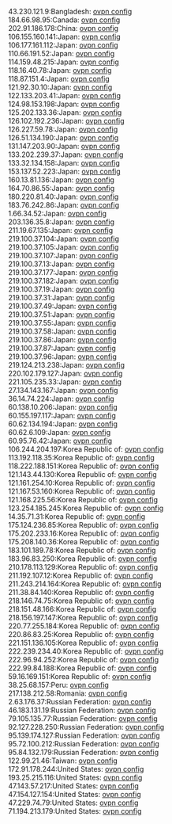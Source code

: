 43.230.121.9:Bangladesh: [ovpn config](vpn/43_230_121_9.ovpn)  
184.66.98.95:Canada: [ovpn config](vpn/184_66_98_95.ovpn)  
202.91.186.178:China: [ovpn config](vpn/202_91_186_178.ovpn)  
106.155.160.141:Japan: [ovpn config](vpn/106_155_160_141.ovpn)  
106.177.161.112:Japan: [ovpn config](vpn/106_177_161_112.ovpn)  
110.66.191.52:Japan: [ovpn config](vpn/110_66_191_52.ovpn)  
114.159.48.215:Japan: [ovpn config](vpn/114_159_48_215.ovpn)  
118.16.40.78:Japan: [ovpn config](vpn/118_16_40_78.ovpn)  
118.87.151.4:Japan: [ovpn config](vpn/118_87_151_4.ovpn)  
121.92.30.10:Japan: [ovpn config](vpn/121_92_30_10.ovpn)  
122.133.203.41:Japan: [ovpn config](vpn/122_133_203_41.ovpn)  
124.98.153.198:Japan: [ovpn config](vpn/124_98_153_198.ovpn)  
125.202.133.36:Japan: [ovpn config](vpn/125_202_133_36.ovpn)  
126.102.192.236:Japan: [ovpn config](vpn/126_102_192_236.ovpn)  
126.227.59.78:Japan: [ovpn config](vpn/126_227_59_78.ovpn)  
126.51.134.190:Japan: [ovpn config](vpn/126_51_134_190.ovpn)  
131.147.203.90:Japan: [ovpn config](vpn/131_147_203_90.ovpn)  
133.202.239.37:Japan: [ovpn config](vpn/133_202_239_37.ovpn)  
133.32.134.158:Japan: [ovpn config](vpn/133_32_134_158.ovpn)  
153.137.52.223:Japan: [ovpn config](vpn/153_137_52_223.ovpn)  
160.13.81.136:Japan: [ovpn config](vpn/160_13_81_136.ovpn)  
164.70.86.55:Japan: [ovpn config](vpn/164_70_86_55.ovpn)  
180.220.81.40:Japan: [ovpn config](vpn/180_220_81_40.ovpn)  
183.76.242.86:Japan: [ovpn config](vpn/183_76_242_86.ovpn)  
1.66.34.52:Japan: [ovpn config](vpn/1_66_34_52.ovpn)  
203.136.35.8:Japan: [ovpn config](vpn/203_136_35_8.ovpn)  
211.19.67.135:Japan: [ovpn config](vpn/211_19_67_135.ovpn)  
219.100.37.104:Japan: [ovpn config](vpn/219_100_37_104.ovpn)  
219.100.37.105:Japan: [ovpn config](vpn/219_100_37_105.ovpn)  
219.100.37.107:Japan: [ovpn config](vpn/219_100_37_107.ovpn)  
219.100.37.13:Japan: [ovpn config](vpn/219_100_37_13.ovpn)  
219.100.37.177:Japan: [ovpn config](vpn/219_100_37_177.ovpn)  
219.100.37.182:Japan: [ovpn config](vpn/219_100_37_182.ovpn)  
219.100.37.19:Japan: [ovpn config](vpn/219_100_37_19.ovpn)  
219.100.37.31:Japan: [ovpn config](vpn/219_100_37_31.ovpn)  
219.100.37.49:Japan: [ovpn config](vpn/219_100_37_49.ovpn)  
219.100.37.51:Japan: [ovpn config](vpn/219_100_37_51.ovpn)  
219.100.37.55:Japan: [ovpn config](vpn/219_100_37_55.ovpn)  
219.100.37.58:Japan: [ovpn config](vpn/219_100_37_58.ovpn)  
219.100.37.86:Japan: [ovpn config](vpn/219_100_37_86.ovpn)  
219.100.37.87:Japan: [ovpn config](vpn/219_100_37_87.ovpn)  
219.100.37.96:Japan: [ovpn config](vpn/219_100_37_96.ovpn)  
219.124.213.238:Japan: [ovpn config](vpn/219_124_213_238.ovpn)  
220.102.179.127:Japan: [ovpn config](vpn/220_102_179_127.ovpn)  
221.105.235.33:Japan: [ovpn config](vpn/221_105_235_33.ovpn)  
27.134.143.167:Japan: [ovpn config](vpn/27_134_143_167.ovpn)  
36.14.74.224:Japan: [ovpn config](vpn/36_14_74_224.ovpn)  
60.138.10.206:Japan: [ovpn config](vpn/60_138_10_206.ovpn)  
60.155.197.117:Japan: [ovpn config](vpn/60_155_197_117.ovpn)  
60.62.134.194:Japan: [ovpn config](vpn/60_62_134_194.ovpn)  
60.62.6.109:Japan: [ovpn config](vpn/60_62_6_109.ovpn)  
60.95.76.42:Japan: [ovpn config](vpn/60_95_76_42.ovpn)  
106.244.204.197:Korea Republic of: [ovpn config](vpn/106_244_204_197.ovpn)  
113.192.118.35:Korea Republic of: [ovpn config](vpn/113_192_118_35.ovpn)  
118.222.188.151:Korea Republic of: [ovpn config](vpn/118_222_188_151.ovpn)  
121.143.44.130:Korea Republic of: [ovpn config](vpn/121_143_44_130.ovpn)  
121.161.254.10:Korea Republic of: [ovpn config](vpn/121_161_254_10.ovpn)  
121.167.53.160:Korea Republic of: [ovpn config](vpn/121_167_53_160.ovpn)  
121.168.225.56:Korea Republic of: [ovpn config](vpn/121_168_225_56.ovpn)  
123.254.185.245:Korea Republic of: [ovpn config](vpn/123_254_185_245.ovpn)  
14.35.71.31:Korea Republic of: [ovpn config](vpn/14_35_71_31.ovpn)  
175.124.236.85:Korea Republic of: [ovpn config](vpn/175_124_236_85.ovpn)  
175.202.233.16:Korea Republic of: [ovpn config](vpn/175_202_233_16.ovpn)  
175.208.140.36:Korea Republic of: [ovpn config](vpn/175_208_140_36.ovpn)  
183.101.189.78:Korea Republic of: [ovpn config](vpn/183_101_189_78.ovpn)  
183.96.83.250:Korea Republic of: [ovpn config](vpn/183_96_83_250.ovpn)  
210.178.113.129:Korea Republic of: [ovpn config](vpn/210_178_113_129.ovpn)  
211.192.107.12:Korea Republic of: [ovpn config](vpn/211_192_107_12.ovpn)  
211.243.214.164:Korea Republic of: [ovpn config](vpn/211_243_214_164.ovpn)  
211.38.84.140:Korea Republic of: [ovpn config](vpn/211_38_84_140.ovpn)  
218.146.74.75:Korea Republic of: [ovpn config](vpn/218_146_74_75.ovpn)  
218.151.48.166:Korea Republic of: [ovpn config](vpn/218_151_48_166.ovpn)  
218.156.197.147:Korea Republic of: [ovpn config](vpn/218_156_197_147.ovpn)  
220.77.255.184:Korea Republic of: [ovpn config](vpn/220_77_255_184.ovpn)  
220.86.83.25:Korea Republic of: [ovpn config](vpn/220_86_83_25.ovpn)  
221.151.136.105:Korea Republic of: [ovpn config](vpn/221_151_136_105.ovpn)  
222.239.234.40:Korea Republic of: [ovpn config](vpn/222_239_234_40.ovpn)  
222.96.94.252:Korea Republic of: [ovpn config](vpn/222_96_94_252.ovpn)  
222.99.84.188:Korea Republic of: [ovpn config](vpn/222_99_84_188.ovpn)  
59.16.169.151:Korea Republic of: [ovpn config](vpn/59_16_169_151.ovpn)  
38.25.68.157:Peru: [ovpn config](vpn/38_25_68_157.ovpn)  
217.138.212.58:Romania: [ovpn config](vpn/217_138_212_58.ovpn)  
2.63.176.37:Russian Federation: [ovpn config](vpn/2_63_176_37.ovpn)  
46.183.131.19:Russian Federation: [ovpn config](vpn/46_183_131_19.ovpn)  
79.105.135.77:Russian Federation: [ovpn config](vpn/79_105_135_77.ovpn)  
92.127.228.250:Russian Federation: [ovpn config](vpn/92_127_228_250.ovpn)  
95.139.174.127:Russian Federation: [ovpn config](vpn/95_139_174_127.ovpn)  
95.72.100.212:Russian Federation: [ovpn config](vpn/95_72_100_212.ovpn)  
95.84.132.179:Russian Federation: [ovpn config](vpn/95_84_132_179.ovpn)  
122.99.21.46:Taiwan: [ovpn config](vpn/122_99_21_46.ovpn)  
172.91.178.244:United States: [ovpn config](vpn/172_91_178_244.ovpn)  
193.25.215.116:United States: [ovpn config](vpn/193_25_215_116.ovpn)  
47.143.57.217:United States: [ovpn config](vpn/47_143_57_217.ovpn)  
47.154.127.154:United States: [ovpn config](vpn/47_154_127_154.ovpn)  
47.229.74.79:United States: [ovpn config](vpn/47_229_74_79.ovpn)  
71.194.213.179:United States: [ovpn config](vpn/71_194_213_179.ovpn)  
